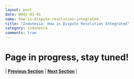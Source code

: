 ```yaml
---
layout: post
date: 0042-03-01
name: how-is-dispute-resolution-integrated
title: "Indonesia: How is Dispute Resolution Integrated"
category: indonesia
comments: true
---
```


# Page in progress, stay tuned!




| **[Previous Section](https://neo-project.github.io/global-blockchain-compliance-hub//indonesia/indonesia-smart-contracts.html)** | **[Next Section]( https://neo-project.github.io/global-blockchain-compliance-hub//indonesia/indonesia-nullify-smart-contracts.html)** |
